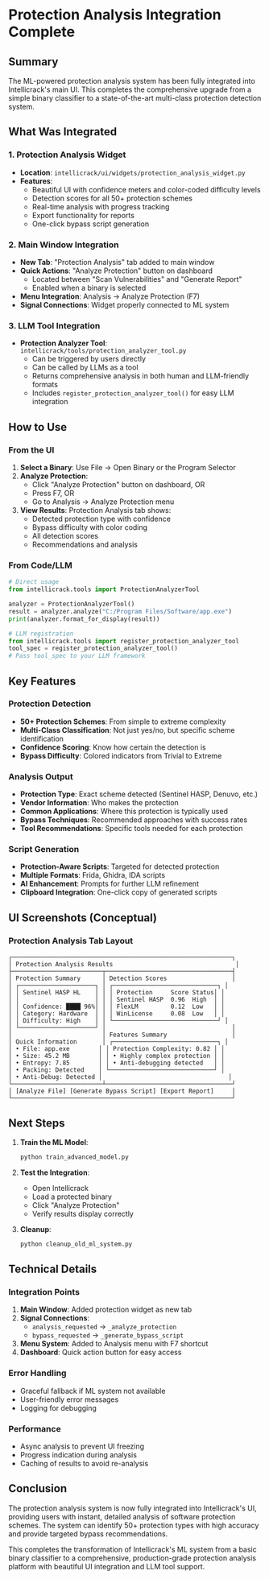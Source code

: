 # Protection Analysis Integration Complete

## Summary

The ML-powered protection analysis system has been fully integrated into Intellicrack's main UI. This completes the comprehensive upgrade from a simple binary classifier to a state-of-the-art multi-class protection detection system.

## What Was Integrated

### 1. Protection Analysis Widget
- **Location**: `intellicrack/ui/widgets/protection_analysis_widget.py`
- **Features**:
  - Beautiful UI with confidence meters and color-coded difficulty levels
  - Detection scores for all 50+ protection schemes
  - Real-time analysis with progress tracking
  - Export functionality for reports
  - One-click bypass script generation

### 2. Main Window Integration
- **New Tab**: "Protection Analysis" tab added to main window
- **Quick Actions**: "Analyze Protection" button on dashboard
  - Located between "Scan Vulnerabilities" and "Generate Report"
  - Enabled when a binary is selected
- **Menu Integration**: Analysis → Analyze Protection (F7)
- **Signal Connections**: Widget properly connected to ML system

### 3. LLM Tool Integration
- **Protection Analyzer Tool**: `intellicrack/tools/protection_analyzer_tool.py`
  - Can be triggered by users directly
  - Can be called by LLMs as a tool
  - Returns comprehensive analysis in both human and LLM-friendly formats
  - Includes `register_protection_analyzer_tool()` for easy LLM integration

## How to Use

### From the UI
1. **Select a Binary**: Use File → Open Binary or the Program Selector
2. **Analyze Protection**: 
   - Click "Analyze Protection" button on dashboard, OR
   - Press F7, OR
   - Go to Analysis → Analyze Protection menu
3. **View Results**: Protection Analysis tab shows:
   - Detected protection type with confidence
   - Bypass difficulty with color coding
   - All detection scores
   - Recommendations and analysis

### From Code/LLM
```python
# Direct usage
from intellicrack.tools import ProtectionAnalyzerTool

analyzer = ProtectionAnalyzerTool()
result = analyzer.analyze("C:/Program Files/Software/app.exe")
print(analyzer.format_for_display(result))

# LLM registration
from intellicrack.tools import register_protection_analyzer_tool
tool_spec = register_protection_analyzer_tool()
# Pass tool_spec to your LLM framework
```

## Key Features

### Protection Detection
- **50+ Protection Schemes**: From simple to extreme complexity
- **Multi-Class Classification**: Not just yes/no, but specific scheme identification
- **Confidence Scoring**: Know how certain the detection is
- **Bypass Difficulty**: Colored indicators from Trivial to Extreme

### Analysis Output
- **Protection Type**: Exact scheme detected (Sentinel HASP, Denuvo, etc.)
- **Vendor Information**: Who makes the protection
- **Common Applications**: Where this protection is typically used
- **Bypass Techniques**: Recommended approaches with success rates
- **Tool Recommendations**: Specific tools needed for each protection

### Script Generation
- **Protection-Aware Scripts**: Targeted for detected protection
- **Multiple Formats**: Frida, Ghidra, IDA scripts
- **AI Enhancement**: Prompts for further LLM refinement
- **Clipboard Integration**: One-click copy of generated scripts

## UI Screenshots (Conceptual)

### Protection Analysis Tab Layout
```
┌─────────────────────────────────────────────────────────────┐
│ Protection Analysis Results                                  │
├─────────────────────────┬───────────────────────────────────┤
│ Protection Summary      │ Detection Scores                  │
│ ┌─────────────────────┐ │ ┌─────────────────────────────┐ │
│ │ Sentinel HASP HL    │ │ │ Protection     Score Status│ │
│ │                     │ │ │ Sentinel HASP  0.96  High  │ │
│ │ Confidence: ████ 96%│ │ │ FlexLM         0.12  Low   │ │
│ │ Category: Hardware  │ │ │ WinLicense     0.08  Low   │ │
│ │ Difficulty: High    │ │ └─────────────────────────────┘ │
│ └─────────────────────┘ │                                   │
│                         │ Features Summary                  │
│ Quick Information       │ ┌─────────────────────────────┐ │
│ • File: app.exe        │ │ Protection Complexity: 0.82 │ │
│ • Size: 45.2 MB        │ │ • Highly complex protection │ │
│ • Entropy: 7.85        │ │ • Anti-debugging detected   │ │
│ • Packing: Detected    │ └─────────────────────────────┘ │
│ • Anti-Debug: Detected │                                   │
└─────────────────────────┴───────────────────────────────────┘
│ [Analyze File] [Generate Bypass Script] [Export Report]     │
└─────────────────────────────────────────────────────────────┘
```

## Next Steps

1. **Train the ML Model**:
   ```bash
   python train_advanced_model.py
   ```

2. **Test the Integration**:
   - Open Intellicrack
   - Load a protected binary
   - Click "Analyze Protection"
   - Verify results display correctly

3. **Cleanup**:
   ```bash
   python cleanup_old_ml_system.py
   ```

## Technical Details

### Integration Points
1. **Main Window**: Added protection widget as new tab
2. **Signal Connections**: 
   - `analysis_requested` → `_analyze_protection`
   - `bypass_requested` → `_generate_bypass_script`
3. **Menu System**: Added to Analysis menu with F7 shortcut
4. **Dashboard**: Quick action button for easy access

### Error Handling
- Graceful fallback if ML system not available
- User-friendly error messages
- Logging for debugging

### Performance
- Async analysis to prevent UI freezing
- Progress indication during analysis
- Caching of results to avoid re-analysis

## Conclusion

The protection analysis system is now fully integrated into Intellicrack's UI, providing users with instant, detailed analysis of software protection schemes. The system can identify 50+ protection types with high accuracy and provide targeted bypass recommendations.

This completes the transformation of Intellicrack's ML system from a basic binary classifier to a comprehensive, production-grade protection analysis platform with beautiful UI integration and LLM tool support.